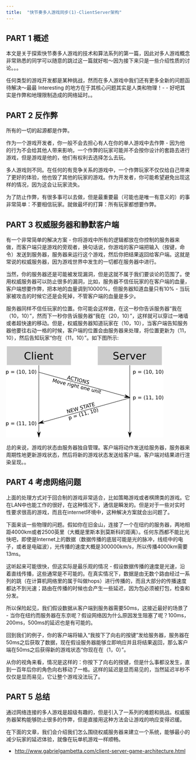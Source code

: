 ```yaml
---
title:  "快节奏多人游戏同步(1)-ClientServer架构"
---
```


## PART 1 概述

本文是关于探索快节奏多人游戏的技术和算法系列的第一篇，因此对多人游戏概念非常熟悉的同学可以随意的跳过这一篇就好啦～因为接下来只是一些介绍性质的讨论。。。

任何类型的游戏开发都是某种挑战，然而在多人游戏中我们还有更多全新的问题函待解决～最最 Interesting 的地方在于其核心问题其实是人类和物理！- - 好吧其实是作弊和地理限制造成的网络延时。。

## PART 2 反作弊

所有的一切的起源都是作弊。

作为一个游戏开发者，你一般不会去担心有人在你的单人游戏中去作弊 - 因为他的行为不会给其他人带来影响，一个作弊的玩家可能并不会按你设计的套路去进行游戏，但是游戏是他的，他们有权利去选择怎么去玩。

多人游戏则不同。在任何的有竞争关系的游戏中，一个作弊玩家不仅仅给自己带来了更好的体验，他也毁了其他的玩家的游戏。作为开发者，你可能希望避免出现这样的情况，因为这会让玩家流失。

为了防止作弊，有很多事可以去做，但是最重要最（可能也是唯一有意义的）的事非常简单：不要相信玩家。就做最坏的打算：所有玩家都想要作弊。

## PART 3 权威服务器和静默客户端

有一个非常简单的解决方案 - 你将游戏中所有的逻辑都放在你控制的服务器来做，而客户端只是游戏的旁观者，换句话说，你游戏的客户端把输入（按键，命令）发送到服务器，服务器来运行这个游戏，然后你把结果返回给客户端。这就是常说的权威服务器，因为游戏世界中发生的一切都在服务器中进行。

当然，你的服务器还是可能被发现漏洞，但是这就不属于我们要谈论的范围了。使用权威服务器可以防止很多的漏洞，比如，服务器不信任玩家的在客户端的血量，客户端想要作弊，把本地的血量调到10000%，但服务器知道血量只有10% - 当玩家被攻击的时候它还是会死掉，不管客户端的血量是多少。

服务器同样不信任玩家的位置。你可能会这样做，在这一秒你告诉服务器“我在（10，10）”，然而下一秒你告诉服务器“我在（20，10）”，这样就可以穿过一堵墙或者超快速的移动。但是，权威服务器知道玩家在（10，10），当客户端告知服务器他要往右动一格的时候，客户端的位置会由服务器来处理，将位置更新为（11，10），然后告知玩家“你在（11，10）”。如下图所示:

![A simple client-server interaction.](../../public/images/2020-02-02-client-server-game-architecture/fpm1-01.png)

总的来说，游戏的状态由服务器独自管理。客户端将动作发送给服务器，服务器来周期性地更新游戏状态，然后将新的游戏状态发送给客户端，客户端对结果进行渲染呈现。。

## PART 4 考虑网络问题

上面的处理方式对于回合制的游戏非常适合，比如策略游戏或者棋牌类的游戏。它在LAN中也能工作的很好，在这种情况下，通信是瞬发的。但是对于一些对实时性要求很高的游戏，而且在internet环境中，这种解决方案就会出问题了。

下面来谈一些物理的问题。假如你在旧金山，连接了一个在纽约的服务器，两地相距4000km或者2500英里（大概是里斯本到莫斯科的距离）。任何东西都不能比光快吧，即使是Internet上的数据（数据传播的底层可能是光的脉冲，线缆中的电子，或者是电磁波），光传播的速度大概是300000km/s，所以传播4000km需要13ms。

这听起来可能很快，但这实际是最乐观的情况 - 假设数据传播的速度是光速，沿着直线传播，这些通常是不可能的。在真实情况下，数据是由无数个路由经过一系列的跳（在计算机网络里的属于叫做hops）进行传播的，而且大部分的传播速度都达不到光速；路由在传播的时候也会产生一些延迟，因为包必须被打包，检查和分发。

所以保险起见，我们假设数据从客户端到服务器需要50ms，这接近最好的场景了 - 当你在纽约而服务器在东京呢？假设网络因为什么原因发生阻塞了呢？100ms，200ms，500ms的延迟也是有可能的。

回到我们的例子，你的客户端将输入“我按下了向右的按键”发给服务器，服务器在50ms之后获取了数据，现在假设服务器能够立即响应并且将结果返回，那么客户端在50ms之后获得新的游戏状态“你现在在（1，0）”。

从你的视角来看，情况是这样的：你按下了向右的按键，但是什么事都没发生，直到一百年后你的角色向右移动了一格。这样的延迟是显而易见的，当然延迟半秒不仅仅是显而易见，它让整个游戏没法玩了。

## PART 5 总结

通过网络连接的多人游戏是超级有趣的，但是引入了一系列的难题和挑战。权威服务器架构能够防止很多的作弊，但是直接用这种方法会让游戏的响应变得迟缓。

在下面的文章，我们会介绍我们怎么围绕权威服务器来建立一个系统，能够最小的减少玩家的延迟体验，就像在玩单机游戏一样顺畅。

-   <http://www.gabrielgambetta.com/client-server-game-architecture.html>
